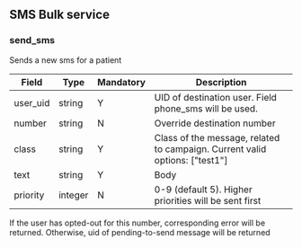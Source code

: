 ## SMS Bulk service

### send_sms

Sends a new sms for a patient

|Field|Type|Mandatory|Description
|---|---|---|---
|user_uid|string|Y|UID of destination user. Field phone_sms will be used.
|number|string|N|Override destination number
|class|string|Y|Class of the message, related to campaign. Current valid options: ["test1"]
|text|string|Y|Body
|priority|integer|N|0-9 (default 5). Higher priorities will be sent first

If the user has opted-out for this number, corresponding error will be returned.
Otherwise, uid of pending-to-send message will be returned
